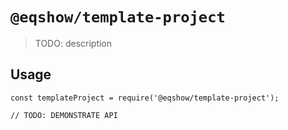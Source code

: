 # `@eqshow/template-project`

> TODO: description

## Usage

```
const templateProject = require('@eqshow/template-project');

// TODO: DEMONSTRATE API
```
